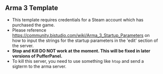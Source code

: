 ## Arma 3 Template

* This template requires credentials for a Steam account which has purchased the game.
* Please reference https://community.bistudio.com/wiki/Arma_3_Startup_Parameters on how to input the strings for the startup parameters in the 'edit' section of the server.
* **Stop and Kill DO NOT work at the moment. This will be fixed in later versions of PufferPanel.** 
* To kill this server, you need to use something like `htop` and send a sigterm to the arma server.


